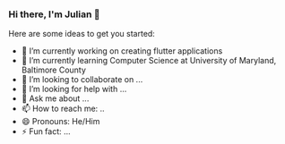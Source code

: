 ### Hi there, I'm Julian 👋


Here are some ideas to get you started:

- 🔭 I’m currently working on creating flutter applications
- 🌱 I’m currently learning Computer Science at University of Maryland, Baltimore County
- 👯 I’m looking to collaborate on ...
- 🤔 I’m looking for help with ...
- 💬 Ask me about ...
- 📫 How to reach me: ..
- 😄 Pronouns: He/Him
- ⚡ Fun fact: ...
